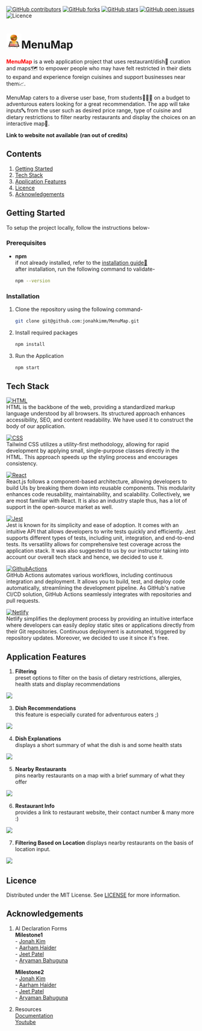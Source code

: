 [![GitHub contributors](https://img.shields.io/github/contributors/jonahkimm/MenuMap?color=red)](https://github.com/jonahkimm/MenuMap/graphs/contributors)
[![GitHub forks](https://badgen.net/github/forks/jonahkimm/MenuMap)](https://github.com/jonahkimm/MenuMap/network)
[![GitHub stars](https://badgen.net/github/stars/jonahkimm/MenuMap)](https://github.com/jonahkimm/MenuMap/stargazers)
[![GitHub open issues](https://img.shields.io/github/issues-raw/jonahkimm/MenuMap?color=yellow&label=Open%20Issues)](https://github.com/jonahkimm/MenuMap/issues)
![Licence](https://img.shields.io/badge/Licence-MIT-green)

# <img src=./src/assets/mappin.png width="40" height="40">MenuMap
<span style="color:red">**MenuMap**</span> is a web application project that uses restaurant/dish🍔 curation and maps🗺️ to empower people who may have felt restricted in their diets to expand and experience foreign cuisines and support businesses near them📈. 

MenuMap caters to a diverse user base, from students👩🏻‍🎓 on a budget to adventurous eaters looking for a great recommendation. The app will take inputs🔤 from the user such as desired price range, type of cuisine and dietary restrictions to filter nearby restaurants and display the choices on an interactive map📍.

**Link to website not available (ran out of credits)**

## Contents
1. [Getting Started](#getting-started)
2. [Tech Stack](#tech-stack)
3. [Application Features](#application-features)
4. [Licence](#licence)
5. [Acknowledgements](#acknowledgements)

## Getting Started
To setup the project locally, follow the instructions below-

### Prerequisites
* **npm**  
if not already installed, refer to the [installation guide🔗](https://docs.npmjs.com/downloading-and-installing-node-js-and-npm)  
after installation, run the following command to validate-
    ```bash
    npm --version
    ```

### Installation
1. Clone the repository using the following command-
    ```bash
    git clone git@github.com:jonahkimm/MenuMap.git
    ```

2. Install required packages
    ```bash
    npm install 
    ```

3. Run the Application
    ```bash
    npm start
    ```

## Tech Stack

[![HTML][HTML5]][HTML-url]  
HTML is the backbone of the web, providing a standardized markup language understood by all browsers. Its structured approach enhances accessibility, SEO, and content readability. We have used it to construct the body of our application.

[![CSS][CSS]][CSS-url]  
Tailwind CSS utilizes a utility-first methodology, allowing for rapid development by applying small, single-purpose classes directly in the HTML. This approach speeds up the styling process and encourages consistency.

[![React][React.js]][React-url]  
React.js follows a component-based architecture, allowing developers to build UIs by breaking them down into reusable components. This modularity enhances code reusability, maintainability, and scalability. Collectively, we are most familiar with React. It is also an industry staple thus, has a lot of support in the open-source market as well.

[![Jest][Jest]][Jest-url]  
Jest is known for its simplicity and ease of adoption. It comes with an intuitive API that allows developers to write tests quickly and efficiently. Jest supports different types of tests, including unit, integration, and end-to-end tests. Its versatility allows for comprehensive test coverage across the application stack. It was also suggested to us by our instructor taking into account our overall tech stack and hence, we decided to use it.

[![GithubActions][GitHubActions]][GitHubActions-url]  
GitHub Actions automates various workflows, including continuous integration and deployment. It allows you to build, test, and deploy code automatically, streamlining the development pipeline. As GitHub's native CI/CD solution, GitHub Actions seamlessly integrates with repositories and pull requests.

[![Netlify][Netlify]][Netlify-url]  
Netlify simplifies the deployment process by providing an intuitive interface where developers can easily deploy static sites or applications directly from their Git repositories. Continuous deployment is automated, triggered by repository updates. Moreover, we decided to use it since it's free.

## Application Features

1. **Filtering**  
preset options to filter on the basis of dietary restrictions, allergies, health stats and display recommendations  
<img src="https://github.com/AarhamH/MyPiano/assets/105332385/e70d2a89-c0b4-4266-b416-06d3b6bede0f" width = "70%"/>


3. **Dish Recommendations**  
this feature is especially curated for adventurous eaters ;)
<img src="https://github.com/AarhamH/MyPiano/assets/105332385/82dbed1d-dcf8-47b8-8546-6e9247a7faad" width = "70%"/>


4. **Dish Explanations**  
displays a short summary of what the dish is and some health stats
<img src="https://github.com/AarhamH/MyPiano/assets/105332385/641f3f20-a8cd-4a1c-ae71-72c67a59d2ba" width = "70%"/>


5. **Nearby Restaurants**  
pins nearby restaurants on a map with a brief summary of what they offer
<img src="https://github.com/AarhamH/MyPiano/assets/105332385/d56a05f0-75b5-4030-bc88-d5589a50be71" width = "70%"/>


6. **Restaurant Info**  
provides a link to restaurant website, their contact number & many more :)
<img src="https://github.com/AarhamH/MyPiano/assets/105332385/4adeb218-28ba-4dc2-bec9-371c6c23811b" width = "70%"/>

7. **Filtering Based on Location**
displays nearby restaurants on the basis of location input.
<img src="https://github.com/AarhamH/MyPiano/assets/105332385/5d067617-942b-4a58-8b3a-978113830e1d" width = "70%"/>

## Licence
Distributed under the MIT License. See [LICENSE](./LICENSE) for more information.

## Acknowledgements

1. AI Declaration Forms  
    **Milestone1**  
        - [Jonah Kim](./Milestone1AIDisclosure/ProjectMileston1_AI_Declaration_Jonah_Kim_301395290.pdf)  
        - [Aarham Haider](./Milestone1AIDisclosure/ProjectMileston1_AI_Declaration_Aarham_Haider_301462422.pdf)  
        - [Jeet Patel](./Milestone1AIDisclosure/ProjectMileston1_AI_Declaration_Jeet_Patel_301573108.pdf)  
        - [Aryaman Bahuguna](./Milestone1AIDisclosure/P1_AI_Declaration_Aryaman_Bahuguna_301563474.pdf)  

    **Milestone2**  
        - [Jonah Kim](./Milestone2AIDisclosure/P2_AI_Declaration_Jonah_Kim_301395290.pdf)  
        - [Aarham Haider](./Milestone2AIDisclosure/P2_AI_Declaration_Aarham_Haider_301462422.pdf)  
        - [Jeet Patel](./Milestone2AIDisclosure/P2_AI_Declaration_Jeet_Patel_301573108.pdf)  
        - [Aryaman Bahuguna](./Milestone2AIDisclosure/P2_AI_Declaration_Aryaman_Bahuguna_301563474.pdf)  

2. Resources  
[Documentation](https://visgl.github.io/react-google-maps/docs/get-started)  
[Youtube](https://www.youtube.com/watch?v=PfZ4oLftItk&list=PL2rFahu9sLJ2QuJaKKYDaJp0YqjFCDCtN)  


<!-- Links  -->

<!-- Badges -->
[Contributors]: https://img.shields.io/badge/Contributors_4
<!-- HTML5 -->
[HTML5]: https://img.shields.io/badge/HTML5-E34F26?style=for-the-badge&logo=html5&logoColor=white
[HTML-url]: https://en.wikipedia.org/wiki/HTML

<!-- CSS -->
[CSS]: https://img.shields.io/badge/Tailwind_CSS-38B2AC?style=for-the-badge&logo=tailwind-css&logoColor=white
[CSS-url]: https://en.wikipedia.org/wiki/Tailwind_CSS

<!-- react -->
[React.js]: https://img.shields.io/badge/React-20232A?style=for-the-badge&logo=react&logoColor=61DAFB
[React-url]: https://en.wikipedia.org/wiki/React_(software)

<!-- Jest -->
[Jest]: https://img.shields.io/badge/Jest-323330?style=for-the-badge&logo=Jest&logoColor=white
[Jest-url]: https://jestjs.io

<!-- GitHub Actions-->
[GitHubActions]: https://img.shields.io/badge/GitHub_Actions-2088FF?style=for-the-badge&logo=github-actions&logoColor=white
[GitHubActions-url]: https://github.com/features/actions

<!-- Netlify -->
[Netlify]: https://img.shields.io/badge/Netlify-00C7B7?style=for-the-badge&logo=netlify&logoColor=white
[Netlify-url]: https://www.netlify.com

